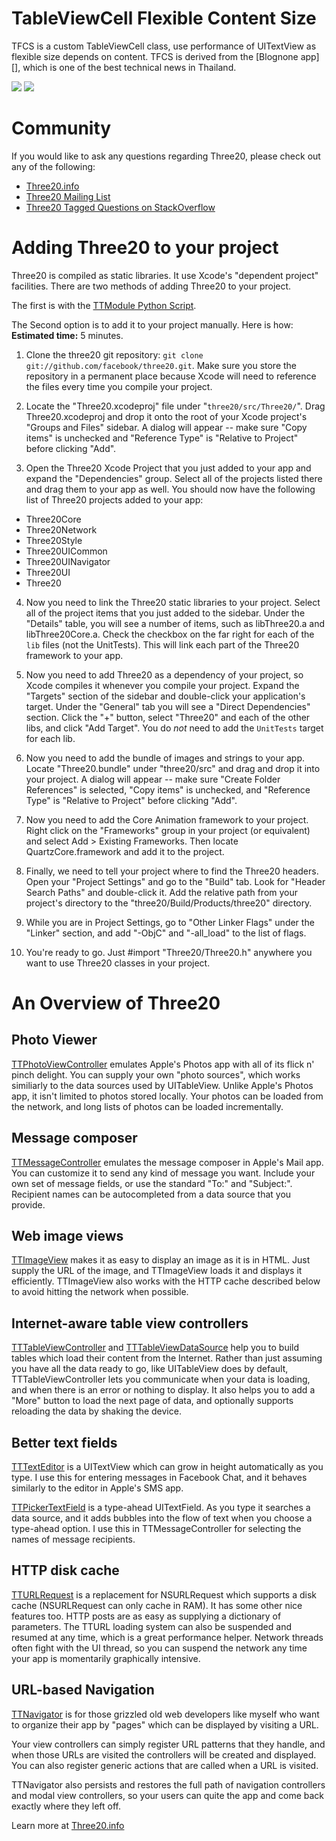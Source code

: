 TableViewCell Flexible Content Size
=======

TFCS is a custom TableViewCell class, use performance of UITextView as flexible size depends on content. TFCS is derived from the
[Blognone app][], which is one of the best technical news in Thailand.

[![](http://farm6.static.flickr.com/5141/5588342334_0ef1101486_m.jpg)](http://farm6.static.flickr.com/5141/5588342334_0ef1101486_m.jpg)
[![](http://farm6.static.flickr.com/5092/5588344800_91b84f0bd6_m.jpg)](http://farm6.static.flickr.com/5092/5588344800_91b84f0bd6_m.jpg)

Community
=========

If you would like to ask any questions regarding Three20, please check out any of the following:

* [Three20.info][]
* [Three20 Mailing List][]
* [Three20 Tagged Questions on StackOverflow][]

Adding Three20 to your project
==============================

Three20 is compiled as static libraries. It use Xcode's "dependent project" facilities.
There are two methods of adding Three20 to your project.

The first is with the [TTModule Python Script][].

The Second option is to add it to your project manually.  Here is how:  
**Estimated time:** 5 minutes.

1. Clone the three20 git repository: `git clone git://github.com/facebook/three20.git`.  Make sure 
you store the repository in a permanent place because Xcode will need to reference the files
every time you compile your project.

2. Locate the "Three20.xcodeproj" file under "`three20/src/Three20/`". Drag Three20.xcodeproj and
drop it onto the root of your Xcode project's "Groups and Files"  sidebar.  A dialog will
appear -- make sure "Copy items" is unchecked and "Reference Type" is "Relative to Project"
before clicking "Add".    

3. Open the Three20 Xcode Project that you just added to your app and expand the "Dependencies"
group. Select all of the projects listed there and drag them to your app as well. You should
now have the following list of Three20 projects added to your app:
* Three20Core
* Three20Network
* Three20Style
* Three20UICommon
* Three20UINavigator
* Three20UI
* Three20

4. Now you need to link the Three20 static libraries to your project.  Select all of the
project items that you just added to the sidebar.  Under the "Details" table, you will see
a number of items, such as libThree20.a and libThree20Core.a.  Check the checkbox on the
far right for each of the `lib` files (not the UnitTests). This will link each part of the
Three20 framework to your app.

5. Now you need to add Three20 as a dependency of your project, so Xcode compiles it whenever
you compile your project.  Expand the "Targets" section of the sidebar and double-click your
application's target.  Under the "General" tab you will see a "Direct Dependencies" section. 
Click the "+" button, select "Three20" and each of the other libs, and click "Add Target".
You do *not* need to add the `UnitTests` target for each lib.

6. Now you need to add the bundle of images and strings to your app.  Locate "Three20.bundle" under
"three20/src" and drag and drop it into your project.  A dialog will appear -- make sure 
"Create Folder References" is selected,  "Copy items" is unchecked, and "Reference Type" is 
"Relative to Project" before clicking "Add".

7. Now you need to add the Core Animation framework to your project.  Right click on the
"Frameworks" group in your project (or equivalent) and select Add > Existing Frameworks. 
Then locate QuartzCore.framework and add it to the project.

8. Finally, we need to tell your project where to find the Three20 headers.  Open your
"Project Settings" and go to the "Build" tab. Look for "Header Search Paths" and double-click
it.  Add the relative path from your project's directory to the
"three20/Build/Products/three20" directory.

9. While you are in Project Settings, go to "Other Linker Flags" under the "Linker" section, and
add "-ObjC" and "-all_load" to the list of flags.

10. You're ready to go.  Just #import "Three20/Three20.h" anywhere you want to use Three20 classes
in your project.

An Overview of Three20
======================

Photo Viewer
------------

[TTPhotoViewController][] emulates Apple's Photos app with all of its flick n' pinch delight.
You can supply your own "photo sources", which works similiarly to the data sources used by
UITableView.  Unlike Apple's Photos app, it isn't limited to photos stored locally.  Your
photos can be loaded from the network, and long lists of photos can be loaded incrementally.

Message composer
----------------

[TTMessageController][] emulates the message composer in Apple's Mail app.  You can customize it
to send any kind of message you want. Include your own set of message fields, or use the
standard "To:" and "Subject:".  Recipient names can be autocompleted from a data source that
you provide.

Web image views
-----------------------

[TTImageView][] makes it as easy to display an image as it is in HTML.  Just supply the URL
of the image, and TTImageView loads it and displays it efficiently.  TTImageView also works
with the HTTP cache described below to avoid hitting the network when possible.

Internet-aware table view controllers
---------------------------------------

[TTTableViewController][] and [TTTableViewDataSource][] help you to build tables which load
their content from the Internet.  Rather than just assuming you have all the data ready to go,
like UITableView does by default, TTTableViewController lets you communicate when your data is
loading, and when there is an error or nothing to display.  It also helps you to add a "More"
button to load the next page of data, and optionally supports reloading the data by shaking the
device.

Better text fields
------------------

[TTTextEditor][] is a UITextView which can grow in height automatically as you type.  I use
this for entering messages in Facebook Chat, and it behaves similarly to the editor in Apple's
SMS app.

[TTPickerTextField][] is a type-ahead UITextField.  As you type it searches a data source, and
it adds bubbles into the flow of text when you choose a type-ahead option.  I use this in
TTMessageController for selecting the names of message recipients.

HTTP disk cache
--------------

[TTURLRequest][] is a replacement for NSURLRequest which supports a disk cache (NSURLRequest
can only cache in RAM).  It has some other nice features too.  HTTP posts are as easy as
supplying a dictionary of parameters.  The TTURL loading system can also be suspended and
resumed at any time, which is a great performance helper.  Network threads often fight with
the UI thread, so you can suspend the network any time your app is momentarily graphically
intensive.

URL-based Navigation
--------------------

[TTNavigator][] is for those grizzled old web developers like myself who want to
organize their app by "pages" which can be displayed by visiting a URL.

Your view controllers can simply register URL patterns that they handle, and when those URLs
are visited the controllers will be created and displayed.  You can also register generic
actions that are called when a URL is visited.

TTNavigator also persists and restores the full path of navigation controllers and modal
view controllers, so your users can quite the app and come back exactly where they left off.

Learn more at [Three20.info][]

[Facebook iPhone app]: http://phobos.apple.com/WebObjects/MZStore.woa/wa/viewSoftware?id=284882215&mt=8
[Three20.info]: http://Three20.info
[Three20 Mailing List]: http://groups.google.com/group/three20/
[Three20 Tagged Questions on StackOverflow]: http://stackoverflow.com/questions/tagged/three20
[TTPhotoViewController]: http://github.com/facebook/three20/blob/master/src/Three20UI/Headers/TTPhotoViewController.h
[TTMessageController]: http://github.com/facebook/three20/blob/master/src/Three20UI/Headers/TTMessageController.h
[TTImageView]: http://github.com/facebook/three20/blob/master/src/Three20UI/Headers/TTImageView.h
[TTTableViewController]: http://github.com/facebook/three20/blob/master/src/Three20UI/Headers/TTTableViewController.h
[TTTableViewDataSource]: http://github.com/facebook/three20/blob/master/src/Three20UI/Headers/TTTableViewDataSource.h
[TTURLRequest]: http://github.com/facebook/three20/blob/master/src/Three20Network/Headers/TTURLRequest.h
[TTTextEditor]: http://github.com/facebook/three20/blob/master/src/Three20UI/Headers/TTTextEditor.h
[TTPickerTextField]: http://github.com/facebook/three20/blob/master/src/Three20UI/Headers/TTPickerTextField.h
[TTNavigator]: http://github.com/facebook/three20/blob/master/src/Three20UI/Headers/TTNavigator.h
[TTModule Python Script]: http://three20.info/article/2010-10-06-Adding-Three20-To-Your-Project